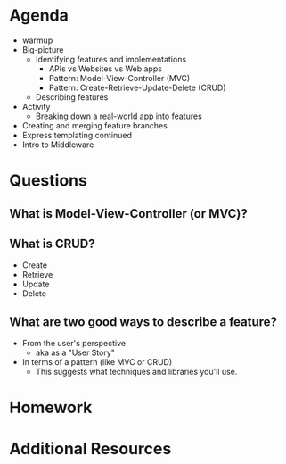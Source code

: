 # Agenda

- warmup
- Big-picture
    - Identifying features and implementations
        - APIs vs Websites vs Web apps
        - Pattern: Model-View-Controller (MVC)
        - Pattern: Create-Retrieve-Update-Delete (CRUD)
    - Describing features
- Activity
    - Breaking down a real-world app into features
- Creating and merging feature branches
- Express templating continued
- Intro to Middleware

# Questions

## What is Model-View-Controller (or MVC)?

## What is CRUD?

- Create
- Retrieve
- Update
- Delete

## What are two good ways to describe a feature?

- From the user's perspective
    - aka as a "User Story"
- In terms of a pattern (like MVC or CRUD)
    - This suggests what techniques and libraries you'll use.

# Homework


# Additional Resources

